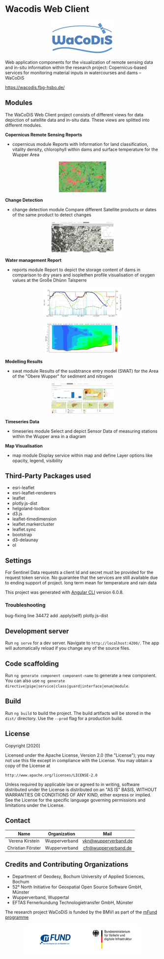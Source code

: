 # Wacodis Web Client
<p align="center">
  <img src="https://raw.githubusercontent.com/WaCoDiS/apis-and-workflows/master/misc/logos/wacodis.png" width="200">
</p>
Web application components for the visualization of remote sensing data and in-situ information within the research project: 
Copernicus-based services for monitoring material inputs in watercourses and dams – WaCoDiS

 https://wacodis.fbg-hsbo.de/

## Modules 
The WaCoDiS Web Client project consists of different views for data depiction of satellite data and in-situ data. These views are splitted into different modules.

**Copernicus Remote Sensing Reports** 
* copernicus module 
Reports with Information for land classification, vitality density, chlorophyll within dams and surface temperature for the Wupper Area
<p align="center">
  <img src="src/assets/images/Landbedeckung.png" height="100">
</p>

**Change Detection**  
* change detection module
Compare different Satellite products or dates of the same product to detect changes
<p align="center">
  <img src="src/assets/images/ChangeDetection.PNG" height="100">
</p>

**Water management Report**  
* reports module
Report to depict the storage content of dams in comparison to dry years and isoplethen profile visualisation of oxygen values at the Große Dhünn Talsperre
<p align="center">
  <img src="src/assets/images/WaWiBericht.PNG" height="100">
</p>
<p align="center">
  <img src="src/assets/images/Isoplethen.PNG" height="100">
</p>

**Modelling Results**  
* swat module
Results of the susbtrance entry model (SWAT) for the Area of the "Obere Wupper" for sediment and nitrogen
<p align="center">
  <img src="src/assets/images/modellierung_Bericht.PNG" height="100">
</p>

**Timeseries Data**  
* timeseries module
Select and depict Sensor Data of measuring stations within the Wupper area in a diagram

**Map Visualisation**
* map module
Display service within map and define Layer options like opacity, legend, visibility

## Third-Party Packages used
* esri-leaflet
* esri-leaflet-renderers
* leaflet
* plotly.js-dist 
* helgoland-toolbox
* d3.js
* leaflet-timedimension
* leaflet.markercluster
* leaflet.sync
* bootstrap
* d3-delaunay
* ol

## Settings
For Sentinel Data requests a client Id and secret must be provided for the request token service.
No guarantee that the services are still available due to ending support of project.
long term mean for temperature and rain data

This project was generated with [Angular CLI](https://github.com/angular/angular-cli) version 6.0.8.

### Troubleshooting
 bug-fixing line 34472 add .apply(self) plotly.js-dist

## Development server
Run `ng serve` for a dev server. Navigate to `http://localhost:4200/`. The app will automatically reload if you change any of the source files.
## Code scaffolding
Run `ng generate component component-name` to generate a new component. You can also use `ng generate directive|pipe|service|class|guard|interface|enum|module`.
## Build
Run `ng build` to build the project. The build artifacts will be stored in the `dist/` directory. Use the `--prod` flag for a production build.



## License 
Copyright [2020]

Licensed under the Apache License, Version 2.0 (the "License");
you may not use this file except in compliance with the License.
You may obtain a copy of the License at

    http://www.apache.org/licenses/LICENSE-2.0

Unless required by applicable law or agreed to in writing, software
distributed under the License is distributed on an "AS IS" BASIS,
WITHOUT WARRANTIES OR CONDITIONS OF ANY KIND, either express or implied.
See the License for the specific language governing permissions and
limitations under the License.

## Contact
|    Name   |   Organization    |    Mail    |
| :-------------: |:-------------:| :-----:|
| Verena Kirstein | Wupperverband | vkn@wupperverband.de |
| Christian Förster | Wupperverband | cfr@wupperverband.de |

## Credits and Contributing Organizations
- Department of Geodesy, Bochum University of Applied Sciences, Bochum
- 52° North Initiative for Geospatial Open Source Software GmbH, Münster
- Wupperverband, Wuppertal
- EFTAS Fernerkundung Technologietransfer GmbH, Münster

The research project WaCoDiS is funded by the BMVI as part of the [mFund programme](https://www.bmvi.de/DE/Themen/Digitales/mFund/Ueberblick/ueberblick.html)  
<p align="center">
  <img src="https://raw.githubusercontent.com/WaCoDiS/apis-and-workflows/master/misc/logos/mfund.jpg" height="100">
  <img src="https://raw.githubusercontent.com/WaCoDiS/apis-and-workflows/master/misc/logos/bmvi.jpg" height="100">
</p>
